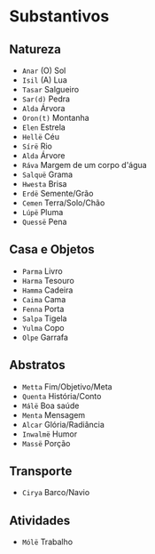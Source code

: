 # Substantivos

## Natureza

-   `Anar` (O) Sol
-   `Isil` (A) Lua
-   `Tasar` Salgueiro
-   `Sar(d)` Pedra
-   `Alda` Árvora
-   `Oron(t)` Montanha
-   `Elen` Estrela
-   `Hellë` Céu
-   `Sírë` Rio
-   `Alda` Árvore
-   `Ráva` Margem de um corpo d'água
-   `Salquë` Grama
-   `Hwesta` Brisa
-   `Erdë` Semente/Grão
-   `Cemen` Terra/Solo/Chão
-   `Lúpë` Pluma
-   `Quessë` Pena

## Casa e Objetos

-   `Parma` Livro
-   `Harma` Tesouro
-   `Hamma` Cadeira
-   `Caima` Cama
-   `Fenna` Porta
-   `Salpa` Tigela
-   `Yulma` Copo
-   `Olpe` Garrafa

## Abstratos

-   `Metta` Fim/Objetivo/Meta
-   `Quenta` História/Conto
-   `Málë` Boa saúde
-   `Menta` Mensagem
-   `Alcar` Glória/Radiância
-   `Inwalmë` Humor
-   `Massë` Porção

## Transporte

-   `Cirya` Barco/Navio

## Atividades

-   `Mólë` Trabalho
